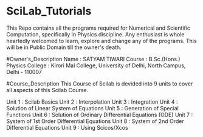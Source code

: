 # SciLab_Tutorials
This Repo contains all the programs required for Numerical and Scientific Computation, specifically in Physics discipline. Any enthusiast is whole heartedly welcomed to learn, explore and change any of the programs. This will be in Public Domain till the owner's death.

#Owner's_Description
Name             : SATYAM TIWARI
Course           : B.Sc.(Hons.) Physics
College          : Kirori Mal College, University of Delhi, North Campus, Delhi -                        110007

#Course_Description
This Course of Scilab is devided into 9 units to cover all aspects of this Scilab Course.

Unit 1 : Scilab Basics 
Unit 2 : Interpolation
Unit 3 : Integration
Unit 4 : Solution of Linear System of Equations
Unit 5 : Generation of Special Functions
Unit 6 : Solution of Ordinary Differential Equations (ODE)
Unit 7 : System of 1st Order Differential Equations
Unit 8 : System of 2nd Order Differential Equations
Unit 9 : Using Scicos/Xcos
